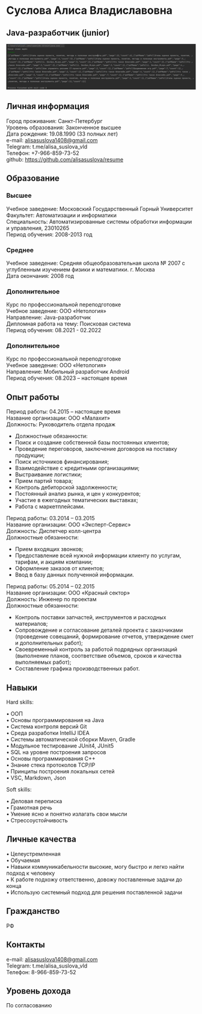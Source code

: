 # Суслова Алиса Владиславовна
## Java-разработчик (junior)

![Alt text](https://github.com/alisasuslova/Diplom_1/blob/master/%D1%80%D0%B5%D0%B7.JPG)


## Личная информация

Город проживания: Санкт-Петербург<br>
Уровень образования: Законченное высшее<br>
Дата рождения: 19.08.1990 (33 полных лет)<br>
e-mail: alisasuslova1408@gmail.com<br>
Telegram: t.me/alisa_suslova_vld<br>
Телефон: +7-966-859-73-52<br>
github: https://github.com/alisasuslova/resume <br>

## Образование
### Высшее
Учебное заведение:	Московский Государственный Горный Университет<br>
Факультет:	Автоматизации и информатики<br>
Специальность:	Автоматизированные системы обработки информации и управления, 23010265<br>
Период обучения:	2008-2013 год<br>

### Среднее	
Учебное заведение:	Средняя общеобразовательная школа № 2007 с углубленным изучением физики и математики. г. Москва<br>
Дата окончания:	2008 год<br>


### Дополнительное	
Курс по профессиональной переподготовке<br>
Учебное заведение:	ООО «Нетология»<br>
Направление:	Java-разработчик<br>
Дипломная работа на тему:	Поисковая система<br>
Период обучения:	08.2021 - 02.2022<br>

### Дополнительное
Курс по профессиональной переподготовке<br>
Учебное заведение:	ООО «Нетология»<br>
Направление:	Мобильный разработчик Android<br>
Период обучения:	08.2023 – настоящее время<br>

## Опыт работы

Период работы:	04.2015 – настоящее время<br>
Название организации:	ООО «Малахит»<br>
Должность:	Руководитель отдела продаж<br>
- Должностные обязанности:<br>
- Поиск и создание собственной базы постоянных клиентов;
- Проведение переговоров, заключение договоров на поставку продукции;<br>
- Поиск источников финансирования;<br>
- Взаимодействие с кредитными организациями;<br>
- Выстраивание логистики;<br>
- Прием партий товара;<br>
- Контроль дебиторской задолженности;<br>
- Постоянный анализ рынка, и цен у конкурентов;<br>
- Участие в ежегодных тематических выставках;<br>
- Работа с маркетплейсами.<br>

Период работы:	03.2014 – 03.2015<br>
Название организации:	ООО «Эксперт-Сервис»<br>
Должность:	Диспетчер колл-центра<br>
Должностные обязанности:<br>
- Прием входящих звонков;
- Предоставление всей нужной информации клиенту по услугам, тарифам, и акциям компании;
- Оформление заказов от клиентов;
- Ввод в базу данных полученной информации.

Период работы:	05.2014 – 02.2015<br>
Название организации:	ООО «Красный сектор»<br>
Должность:	Инженер по проектам<br>
Должностные обязанности:<br>
- Контроль поставки запчастей, инструментов и расходных материалов;
- Сопровождение и согласование деталей проекта с заказчиками (проведение совещаний, формирование отчетов, утверждение смет и дополнительных работ);
- Своевременный контроль за работой подрядных организаций (выполнение планов, соответствие объемов, сроков и качества выполняемых работ);
- Составление графика производственных работ.

## Навыки

Hard skills:

•	ООП<br>
•	Основы программирования на Java<br>
•	Система контроля версий Git<br>
•	Среда разработки IntelliJ IDEA<br>
•	Системы автоматической сборки Maven, Gradle<br>
•	Модульное тестирование JUnit4, JUnit5<br>
•	SQL на уровне построения запросов<br>
•	Основы программирования С++<br>
•	Знание стека протоколов TCP/IP<br>
•	Принципы построения локальных сетей<br>
•	VSC, Markdown, Json<br>

Soft skills:

•	Деловая переписка<br>
•	Грамотная речь<br>
•	Умение ясно и понятно излагать свои мысли<br>
•	Стрессоустойчивость<br>

## Личные качества

•	Целеустремленная<br>
•	Обучаемая<br>
•	Навыки коммуникабельности высокие, могу быстро и легко найти подход к человеку<br>
•	К работе подхожу ответственно, довожу поставленные задачи до конца<br>
•	Использую системный подход для решения поставленной задачи<br>

## Гражданство
РФ

## Контакты
e-mail:	alisasuslova1408@gmail.com<br>
Telegram:	t.me/alisa_suslova_vld<br>
Телефон:	8-966-859-73-52<br>
	
## Уровень дохода
По согласованию
